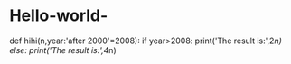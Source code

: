 # Hello-world-
def hihi(n,year:'after 2000'=2008):
    if year>2008:
        print('The result is:',2*n)
    else:
        print('The result is:',4*n)
